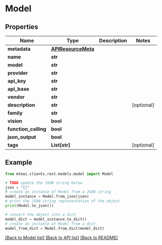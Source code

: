 # Model


## Properties

Name | Type | Description | Notes
------------ | ------------- | ------------- | -------------
**metadata** | [**APIResourceMeta**](APIResourceMeta.md) |  | 
**name** | **str** |  | 
**model** | **str** |  | 
**provider** | **str** |  | 
**api_key** | **str** |  | 
**api_base** | **str** |  | 
**vendor** | **str** |  | 
**description** | **str** |  | [optional] 
**family** | **str** |  | 
**vision** | **bool** |  | 
**function_calling** | **bool** |  | 
**json_output** | **bool** |  | 
**tags** | **List[str]** |  | [optional] 

## Example

```python
from mtmai.clients.rest.models.model import Model

# TODO update the JSON string below
json = "{}"
# create an instance of Model from a JSON string
model_instance = Model.from_json(json)
# print the JSON string representation of the object
print(Model.to_json())

# convert the object into a dict
model_dict = model_instance.to_dict()
# create an instance of Model from a dict
model_from_dict = Model.from_dict(model_dict)
```
[[Back to Model list]](../README.md#documentation-for-models) [[Back to API list]](../README.md#documentation-for-api-endpoints) [[Back to README]](../README.md)


